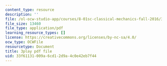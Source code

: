```yaml
---
content_type: resource
description: ''
file: /ol-ocw-studio-app/courses/8-01sc-classical-mechanics-fall-2016/33f61131009a6cd12d9a4c0e42eb7f44_ErlP_SBcA1s.pdf
file_size: 13460
file_type: application/pdf
learning_resource_types: []
license: https://creativecommons.org/licenses/by-nc-sa/4.0/
ocw_type: OCWFile
resourcetype: Document
title: 3play pdf file
uid: 33f61131-009a-6cd1-2d9a-4c0e42eb7f44
---
```

